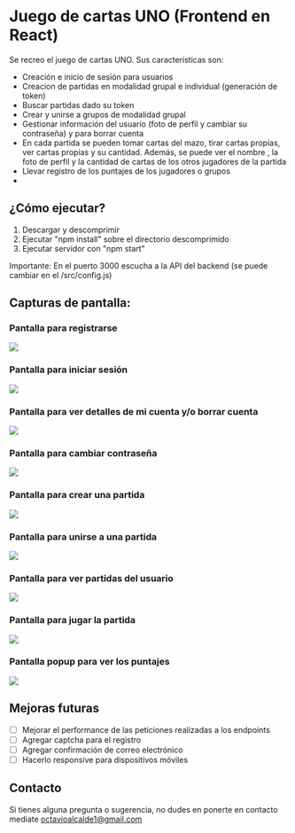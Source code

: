 # Juego de cartas UNO (Frontend en React)

Se recreo el juego de cartas UNO. Sus características son:
- Creación e inicio de sesión para usuarios
- Creacion de partidas en modalidad grupal e individual (generación de token)
- Buscar partidas dado su token
- Crear y unirse a grupos de modalidad grupal
- Gestionar información del usuario (foto de perfil y cambiar su contraseña) y para borrar cuenta
- En cada partida se pueden tomar cartas del mazo, tirar cartas propias, ver cartas propias y su cantidad. Además, se puede ver el nombre , la foto de perfil y la cantidad de cartas de los otros jugadores de la partida
- Llevar registro de los puntajes de los jugadores o grupos
- 
## ¿Cómo ejecutar?

1) Descargar y descomprimir
2) Ejecutar "npm install" sobre el directorio descomprimido
3) Ejecutar servidor con "npm start"
   
Importante: En el puerto 3000 escucha a la API del backend (se puede cambiar en el /src/config.js)

## Capturas de pantalla:
### Pantalla para registrarse
![](https://raw.githubusercontent.com/octavio1243/Frontend-React-Juego-Cartas-UNO/main/capturas/0-registrarse.jpeg)
### Pantalla para iniciar sesión
![](https://raw.githubusercontent.com/octavio1243/Frontend-React-Juego-Cartas-UNO/main/capturas/1-loguearse.jpeg)
### Pantalla para ver detalles de mi cuenta y/o borrar cuenta
![](https://raw.githubusercontent.com/octavio1243/Frontend-React-Juego-Cartas-UNO/main/capturas/2-mi_cuenta.jpeg)
### Pantalla para cambiar contraseña
![](https://raw.githubusercontent.com/octavio1243/Frontend-React-Juego-Cartas-UNO/main/capturas/3-cambiar_contrase%C3%B1a.jpeg)
### Pantalla para crear una partida
![](https://raw.githubusercontent.com/octavio1243/Frontend-React-Juego-Cartas-UNO/main/capturas/4-crear_partida.jpeg)
### Pantalla para unirse a una partida
![](https://raw.githubusercontent.com/octavio1243/Frontend-React-Juego-Cartas-UNO/main/capturas/5-unirse_partida.jpeg)
### Pantalla para ver partidas del usuario
![](https://raw.githubusercontent.com/octavio1243/Frontend-React-Juego-Cartas-UNO/main/capturas/6-partidas_usuario.jpeg)
### Pantalla para jugar la partida
![](https://raw.githubusercontent.com/octavio1243/Frontend-React-Juego-Cartas-UNO/main/capturas/7-panel_juego.jpeg)
### Pantalla popup para ver los puntajes
![](https://raw.githubusercontent.com/octavio1243/Frontend-React-Juego-Cartas-UNO/main/capturas/8-puntaje_jugadores.jpeg)

## Mejoras futuras
- [ ] Mejorar el performance de las peticiones realizadas a los endpoints
- [ ] Agregar captcha para el registro
- [ ] Agregar confirmación de correo electrónico
- [ ] Hacerlo responsive para dispositivos móviles

## Contacto
Si tienes alguna pregunta o sugerencia, no dudes en ponerte en contacto mediate octavioalcalde1@gmail.com

